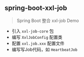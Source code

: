 ## spring-boot-xxl-job

> Spring Boot 整合 xxl-job Demo

- 引入 `xxl-job-core` 包
- 编写 `XxlJobConfig` 配置类 
- 配置 `xxl.job.xxx` 配置文件
- 编写写Job代码，如 `HeartbeatJob` 